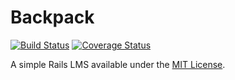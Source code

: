 # Backpack

[![Build Status](https://travis-ci.org/maclover7/mhw.svg?branch=master)](https://travis-ci.org/maclover7/mhw)
[![Coverage Status](https://coveralls.io/repos/maclover7/mhw/badge.svg?branch=master)](https://coveralls.io/r/maclover7/mhw?branch=master)

A simple Rails LMS available under the [MIT License](LICENSE).
